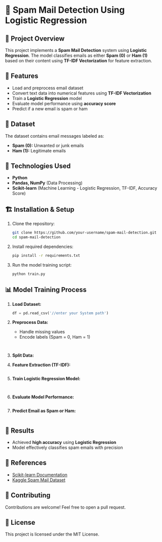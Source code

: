 # 📧 Spam Mail Detection Using Logistic Regression

## 📌 Project Overview
This project implements a **Spam Mail Detection** system using **Logistic Regression**. The model classifies emails as either **Spam (0)** or **Ham (1)** based on their content using **TF-IDF Vectorization** for feature extraction.

## 🚀 Features
- Load and preprocess email dataset
- Convert text data into numerical features using **TF-IDF Vectorization**
- Train a **Logistic Regression** model
- Evaluate model performance using **accuracy score**
- Predict if a new email is spam or ham

## 📂 Dataset
The dataset contains email messages labeled as:
- **Spam (0):** Unwanted or junk emails
- **Ham (1):** Legitimate emails

## 🔧 Technologies Used
- **Python**
- **Pandas, NumPy** (Data Processing)
- **Scikit-learn** (Machine Learning - Logistic Regression, TF-IDF, Accuracy Score)

## 🏗️ Installation & Setup
1. Clone the repository:
   ```bash
   git clone https://github.com/your-username/spam-mail-detection.git
   cd spam-mail-detection
   ```
2. Install required dependencies:
   ```bash
   pip install -r requirements.txt
   ```
3. Run the model training script:
   ```bash
   python train.py
   ```

## 📊 Model Training Process
1. **Load Dataset:**
   ```python
   df = pd.read_csv('//enter your System path')
   ```
2. **Preprocess Data:**
   - Handle missing values
   - Encode labels (Spam = 0, Ham = 1)
   ```python
 
3. **Split Data:**
   
4. **Feature Extraction (TF-IDF):**
   ```python
   
5. **Train Logistic Regression Model:**
   ```python
  
6. **Evaluate Model Performance:**
   ```python
   
7. **Predict Email as Spam or Ham:**
   ```python
   

## 📜 Results
- Achieved **high accuracy** using **Logistic Regression**
- Model effectively classifies spam emails with precision

## 🔗 References
- [Scikit-learn Documentation](https://scikit-learn.org/)
- [Kaggle Spam Mail Dataset](https://www.kaggle.com/datasets)

## 🤝 Contributing
Contributions are welcome! Feel free to open a pull request.

## 📜 License
This project is licensed under the MIT License.

